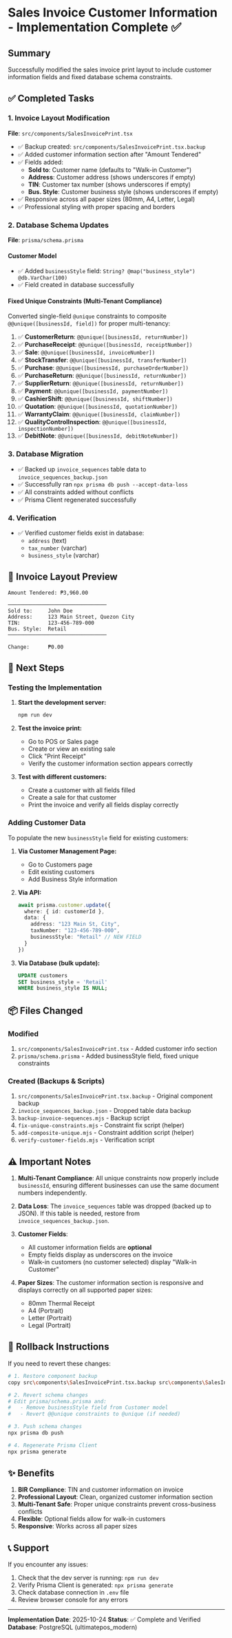 # Sales Invoice Customer Information - Implementation Complete ✅

## Summary
Successfully modified the sales invoice print layout to include customer information fields and fixed database schema constraints.

## ✅ Completed Tasks

### 1. Invoice Layout Modification
**File**: `src/components/SalesInvoicePrint.tsx`
- ✅ Backup created: `src/components/SalesInvoicePrint.tsx.backup`
- ✅ Added customer information section after "Amount Tendered"
- ✅ Fields added:
  - **Sold to**: Customer name (defaults to "Walk-in Customer")
  - **Address**: Customer address (shows underscores if empty)
  - **TIN**: Customer tax number (shows underscores if empty)
  - **Bus. Style**: Customer business style (shows underscores if empty)
- ✅ Responsive across all paper sizes (80mm, A4, Letter, Legal)
- ✅ Professional styling with proper spacing and borders

### 2. Database Schema Updates
**File**: `prisma/schema.prisma`

#### Customer Model
- ✅ Added `businessStyle` field: `String? @map("business_style") @db.VarChar(100)`
- ✅ Field created in database successfully

#### Fixed Unique Constraints (Multi-Tenant Compliance)
Converted single-field `@unique` constraints to composite `@@unique([businessId, field])` for proper multi-tenancy:

1. ✅ **CustomerReturn**: `@@unique([businessId, returnNumber])`
2. ✅ **PurchaseReceipt**: `@@unique([businessId, receiptNumber])`
3. ✅ **Sale**: `@@unique([businessId, invoiceNumber])`
4. ✅ **StockTransfer**: `@@unique([businessId, transferNumber])`
5. ✅ **Purchase**: `@@unique([businessId, purchaseOrderNumber])`
6. ✅ **PurchaseReturn**: `@@unique([businessId, returnNumber])`
7. ✅ **SupplierReturn**: `@@unique([businessId, returnNumber])`
8. ✅ **Payment**: `@@unique([businessId, paymentNumber])`
9. ✅ **CashierShift**: `@@unique([businessId, shiftNumber])`
10. ✅ **Quotation**: `@@unique([businessId, quotationNumber])`
11. ✅ **WarrantyClaim**: `@@unique([businessId, claimNumber])`
12. ✅ **QualityControlInspection**: `@@unique([businessId, inspectionNumber])`
13. ✅ **DebitNote**: `@@unique([businessId, debitNoteNumber])`

### 3. Database Migration
- ✅ Backed up `invoice_sequences` table data to `invoice_sequences_backup.json`
- ✅ Successfully ran `npx prisma db push --accept-data-loss`
- ✅ All constraints added without conflicts
- ✅ Prisma Client regenerated successfully

### 4. Verification
- ✅ Verified customer fields exist in database:
  - `address` (text)
  - `tax_number` (varchar)
  - `business_style` (varchar)

## 📝 Invoice Layout Preview

```
Amount Tendered: ₱3,960.00

────────────────────────────────
Sold to:     John Doe
Address:     123 Main Street, Quezon City
TIN:         123-456-789-000
Bus. Style:  Retail
────────────────────────────────

Change:      ₱0.00
```

## 🚀 Next Steps

### Testing the Implementation

1. **Start the development server:**
   ```bash
   npm run dev
   ```

2. **Test the invoice print:**
   - Go to POS or Sales page
   - Create or view an existing sale
   - Click "Print Receipt"
   - Verify the customer information section appears correctly

3. **Test with different customers:**
   - Create a customer with all fields filled
   - Create a sale for that customer
   - Print the invoice and verify all fields display correctly

### Adding Customer Data

To populate the new `businessStyle` field for existing customers:

1. **Via Customer Management Page:**
   - Go to Customers page
   - Edit existing customers
   - Add Business Style information

2. **Via API:**
   ```typescript
   await prisma.customer.update({
     where: { id: customerId },
     data: {
       address: "123 Main St, City",
       taxNumber: "123-456-789-000",
       businessStyle: "Retail" // NEW FIELD
     }
   })
   ```

3. **Via Database (bulk update):**
   ```sql
   UPDATE customers
   SET business_style = 'Retail'
   WHERE business_style IS NULL;
   ```

## 📦 Files Changed

### Modified
1. `src/components/SalesInvoicePrint.tsx` - Added customer info section
2. `prisma/schema.prisma` - Added businessStyle field, fixed unique constraints

### Created (Backups & Scripts)
1. `src/components/SalesInvoicePrint.tsx.backup` - Original component backup
2. `invoice_sequences_backup.json` - Dropped table data backup
3. `backup-invoice-sequences.mjs` - Backup script
4. `fix-unique-constraints.mjs` - Constraint fix script (helper)
5. `add-composite-unique.mjs` - Constraint addition script (helper)
6. `verify-customer-fields.mjs` - Verification script

## ⚠️ Important Notes

1. **Multi-Tenant Compliance**: All unique constraints now properly include `businessId`, ensuring different businesses can use the same document numbers independently.

2. **Data Loss**: The `invoice_sequences` table was dropped (backed up to JSON). If this table is needed, restore from `invoice_sequences_backup.json`.

3. **Customer Fields**:
   - All customer information fields are **optional**
   - Empty fields display as underscores on the invoice
   - Walk-in customers (no customer selected) display "Walk-in Customer"

4. **Paper Sizes**: The customer information section is responsive and displays correctly on all supported paper sizes:
   - 80mm Thermal Receipt
   - A4 (Portrait)
   - Letter (Portrait)
   - Legal (Portrait)

## 🔄 Rollback Instructions

If you need to revert these changes:

```bash
# 1. Restore component backup
copy src\components\SalesInvoicePrint.tsx.backup src\components\SalesInvoicePrint.tsx

# 2. Revert schema changes
# Edit prisma/schema.prisma and:
#   - Remove businessStyle field from Customer model
#   - Revert @@unique constraints to @unique (if needed)

# 3. Push schema changes
npx prisma db push

# 4. Regenerate Prisma Client
npx prisma generate
```

## ✨ Benefits

1. **BIR Compliance**: TIN and customer information on invoice
2. **Professional Layout**: Clean, organized customer information section
3. **Multi-Tenant Safe**: Proper unique constraints prevent cross-business conflicts
4. **Flexible**: Optional fields allow for walk-in customers
5. **Responsive**: Works across all paper sizes

## 📞 Support

If you encounter any issues:
1. Check that the dev server is running: `npm run dev`
2. Verify Prisma Client is generated: `npx prisma generate`
3. Check database connection in `.env` file
4. Review browser console for any errors

---

**Implementation Date**: 2025-10-24
**Status**: ✅ Complete and Verified
**Database**: PostgreSQL (ultimatepos_modern)
